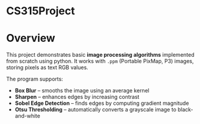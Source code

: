 # CS315Project


# Overview
This project demonstrates basic **image processing algorithms** implemented from scratch using python.
It works with `.ppm` (Portable PixMap, P3) images, storing pixels as text RGB values.  

The program supports:
- **Box Blur** – smooths the image using an average kernel  
- **Sharpen** – enhances edges by increasing contrast  
- **Sobel Edge Detection** – finds edges by computing gradient magnitude  
- **Otsu Thresholding** – automatically converts a grayscale image to black-and-white  
